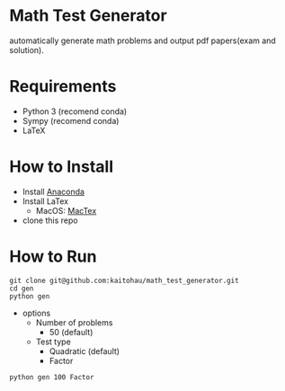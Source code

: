 # Math Test Generator
automatically generate math problems and output pdf papers(exam and solution).

# Requirements

- Python 3 (recomend conda)
- Sympy (recomend conda)
- LaTeX

# How to Install  

- Install [Anaconda](https://www.anaconda.com/distribution/)
- Install LaTex
  - MacOS: [MacTex](https://texwiki.texjp.org/?MacTeX#mirror)
- clone this repo

# How to Run

```
git clone git@github.com:kaitohau/math_test_generator.git
cd gen
python gen

```

- options
  - Number of problems
    - 50 (default)
  - Test type
    - Quadratic (default)
    - Factor

```
python gen 100 Factor
```

